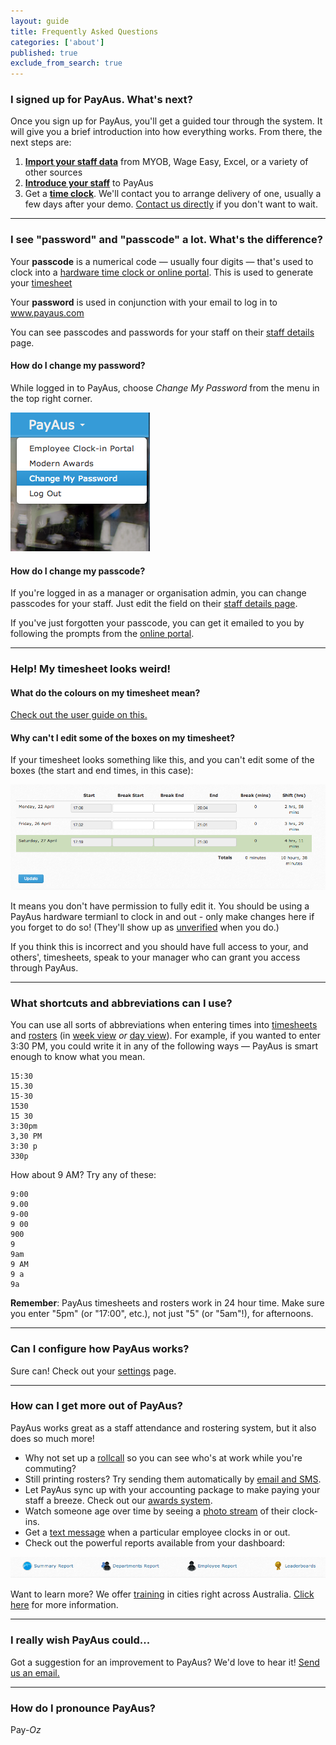 ```yaml
---
layout: guide
title: Frequently Asked Questions
categories: ['about']
published: true
exclude_from_search: true
---
```


### I signed up for PayAus. What's next?

Once you sign up for PayAus, you'll get a guided tour through the system. It will give you a brief introduction into how everything works. From there, the next steps are:

1. [**Import your staff data**](../../staff/importing/) from MYOB, Wage Easy, Excel, or a variety of other sources
2. [**Introduce your staff**](../../staff/introducing/) to PayAus
3. Get a [**time clock**](../../portals/). We'll contact you to arrange delivery of one, usually a few days after your demo. [Contact us directly](http://www.payaus.com/contact) if you don't want to wait.

---

### I see "password" and "passcode" a lot. What's the difference?

Your **passcode** is a numerical code &mdash; usually four digits &mdash; that's used to clock into a [hardware time clock or online portal](../../portals/). This is used to generate your [timesheet](../../timesheets/)

Your **password** is used in conjunction with your email to log in to www.payaus.com

You can see passcodes and passwords for your staff on their [staff details](../../staff/) page.

#### How do I change my password?

While logged in to PayAus, choose *Change My Password* from the menu in the top right corner.

![Changing your password](/img/change_password.png)

#### How do I change my passcode?

If you're logged in as a manager or organisation admin, you can change passcodes for your staff. Just edit the field on their [staff details page](../../staff/team/).

If you've just forgotten your passcode, you can get it emailed to you by following the prompts from the [online portal](../../portals/employee/).

---

### Help! My timesheet looks weird!

#### What do the colours on my timesheet mean?

[Check out the user guide on this.](../../timesheets/colour/)

#### Why can't I edit some of the boxes on my timesheet?

If your timesheet looks something like this, and you can't edit some of the boxes (the start and end times, in this case):

![Restricted timesheet](/img/timesheets/restricted_timesheet.png)

It means you don't have permission to fully edit it. You should be using a PayAus hardware termianl to clock in and out - only make changes here if you forget to do so! (They'll show up as [unverified](../../timesheets/verified-times/) when you do.)

If you think this is incorrect and you should have full access to your, and others', timesheets, speak to your manager who can grant you access through PayAus.

---

### What shortcuts and abbreviations can I use?

You can use all sorts of abbreviations when entering times into [timesheets](../../timesheets/) and [rosters](../../rosters/) (in [week view](../../rosters/week/) *or* [day view](../../rosters/day/)). For example, if you wanted to enter 3:30 PM, you could write it in any of the following ways &mdash; PayAus is smart enough to know what you mean.

    15:30
    15.30
    15-30
    1530
    15 30
    3:30pm
    3,30 PM
    3:30 p
    330p

How about 9 AM? Try any of these:

    9:00
    9.00
    9-00
    9 00
    900
    9
    9am
    9 AM
    9 a
    9a

**Remember**: PayAus timesheets and rosters work in 24 hour time. Make sure you enter "5pm" (or "17:00", etc.), not just "5" (or "5am"!), for afternoons.

---

### Can I configure how PayAus works?

Sure can! Check out your [settings](../../settings/) page.

---

### How can I get more out of PayAus?

PayAus works great as a staff attendance and rostering system, but it also does so much more!

* Why not set up a [rollcall](../../notifications/rollcall/) so you can see who's at work while you're commuting?
* Still printing rosters? Try sending them automatically by [email and SMS](../../rosters/sms/).
* Let PayAus sync up with your accounting package to make paying your staff a breeze. Check out our [awards system](../../payroll/).
* Watch someone age over time by seeing a [photo stream](../../staff/streams/) of their clock-ins.
* Get a [text message](../../notifications/clockin-tracking/) when a particular employee clocks in or out.
* Check out the powerful reports available from your dashboard:

![Reports](/img/reports.png)

Want to learn more? We offer [training](../../training/) in cities right across Australia. [Click here](../../training/) for more information.

---

### I really wish PayAus could...

Got a suggestion for an improvement to PayAus? We'd love to hear it! [Send us an email.](http://www.payaus.com/contact)

---

### How do I pronounce PayAus?

Pay-*Oz*